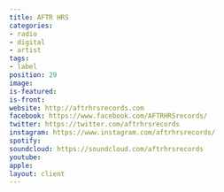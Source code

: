 ```yaml
---
title: AFTR HRS
categories:
- radio
- digital
- artist
tags:
- label
position: 29
image: 
is-featured: 
is-front: 
website: http://aftrhrsrecords.com
facebook: https://www.facebook.com/AFTRHRSrecords/
twitter: https://twitter.com/aftrhrsrecords
instagram: https://www.instagram.com/aftrhrsrecords/
spotify: 
soundcloud: https://soundcloud.com/aftrhrsrecords
youtube: 
apple: 
layout: client
---
```


